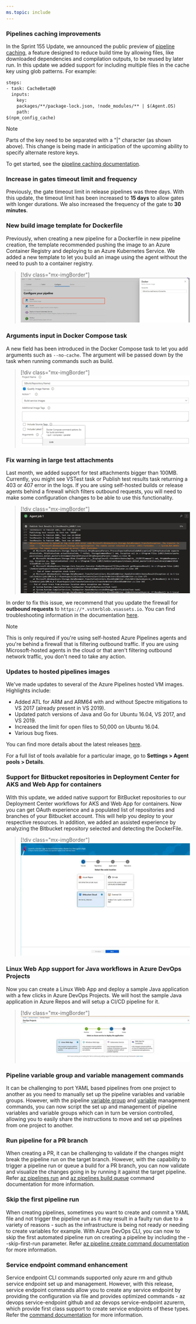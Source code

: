 ```yaml
---
ms.topic: include
---
```


### Pipelines caching improvements

In the Sprint 155 Update, we announced the public preview of [pipeline caching](https://aka.ms/pipeline-caching-docs), a feature designed to reduce build time by allowing files, like downloaded dependencies and compilation outputs, to be reused by later run. In this update we added support for including multiple files in the cache key using glob patterns. For example:

``` 
steps:
- task: CacheBeta@0
  inputs:
    key:
    packages/**/package-lock.json, !node_modules/** | $(Agent.OS)
    path:
$(npm_config_cache)
```
> [!NOTE]
> Parts of the key need to be separated with a "|" character (as shown above). This change is being made in anticipation of the upcoming ability to specify alternate restore keys.

To get started, see the [pipeline caching documentation](https://aka.ms/pipeline-caching-docs).

### Increase in gates timeout limit and frequency

 Previously, the gate timeout limit in release pipelines was three days. With this update, the timeout limit has been increased to **15 days** to allow gates with longer durations. We also increased the frequency of the gate to **30 minutes**.

### New build image template for Dockerfile

Previously, when creating a new pipeline for a Dockerfile in new pipeline creation, the template recommended pushing the image to an Azure Container Registry and deploying to an Azure Kubernetes Service. We added a new template to let you build an image using the agent without the need to push to a container registry.

> [!div class="mx-imgBorder"]
> ![Badge](../../media/156_10.png)

### Arguments input in Docker Compose task

A new field has been introduced in the Docker Compose task to let you add arguments such as `--no-cache`. The argument will be passed down by the task when running commands such as build.

> [!div class="mx-imgBorder"]
> ![Badge](../../media/156_11.png)

### Fix warning in large test attachments

Last month, we added support for test attachments bigger than 100MB. Currently, you might see VSTest task or Publish test results task returning a 403 or 407 error in the logs. If you are using self-hosted builds or release agents behind a firewall which filters outbound requests, you will need to make some configuration changes to be able to use this functionality.
​
> [!div class="mx-imgBorder"]
> ![Badge](../../media/156_01.png)

In order to fix this issue, we recommend that you update the firewall for **outbound requests** to `https://*.vstmrblob.vsassets.io`. You can find troubleshooting information in the documentation [here](https://docs.microsoft.com/azure/devops/organizations/security/faq-network-connections?view=azure-devops). 
​
> [!NOTE]
> This is only required if you're using self-hosted Azure Pipelines agents and you're behind a firewall that is filtering outbound traffic. If you are using Microsoft-hosted agents in the cloud or that aren't filtering outbound network traffic, you don't need to take any action.​

### Updates to hosted pipelines images

We've made updates to several of the Azure Pipelines hosted VM images. Highlights include:

* Added ATL for ARM and ARM64 with and without Spectre mitigations to VS 2017 (already present in VS 2019).
* Updated patch versions of Java and Go for Ubuntu 16.04, VS 2017, and VS 2019.
* Increased the limit for open files to 50,000 on Ubuntu 16.04.
* Various bug fixes.

You can find more details about the latest releases [here](https://github.com/microsoft/azure-pipelines-image-generation/releases). 

For a full list of tools available for a particular image, go to **Settings > Agent pools > Details**.

### Support for Bitbucket repositories in Deployment Center for AKS and Web App for containers

With this update, we added native support for BitBucket repositories to our Deployment Center workflows for AKS and Web App for containers. Now you can get OAuth experience and a populated list of repositories and branches of your Bitbucket account. This will help you deploy to your respective resources. In addition, we added an assisted experience by analyzing the Bitbucket repository selected and detecting the DockerFile.

> [!div class="mx-imgBorder"]
> ![Badge](../../media/156_15.png)

### Linux Web App support for Java workflows in Azure DevOps Projects

Now you can create a Linux Web App and deploy a sample Java application with a few clicks in Azure DevOps Projects. We will host the sample Java application in Azure Repos and will setup a CI/CD pipeline for it.

> [!div class="mx-imgBorder"]
> ![Badge](../../media/156_16.png)

### Pipeline variable group and variable management commands

It can be challenging to port YAML based pipelines from one project to another as you need to manually set up the pipeline variables and variable groups. However, with the pipeline [variable group](https://docs.microsoft.com/cli/azure/ext/azure-devops/pipelines/variable-group?view=azure-cli-latest) and [variable](https://docs.microsoft.com/cli/azure/ext/azure-devops/pipelines/variable?view=azure-cli-latest) management commands, you can now script the set up and management of pipeline variables and variable groups which can in turn be version controlled, allowing you to easily share the instructions to move and set up pipelines from one project to another.

### Run pipeline for a PR branch

When creating a PR, it can be challenging to validate if the changes might break the pipeline run on the target branch. However, with the capability to trigger a pipeline run or queue a build for a PR branch, you can now validate and visualize the changes going in by running it against the target pipeline. Refer [az pipelines run](https://docs.microsoft.com/cli/azure/ext/azure-devops/pipelines?view=azure-cli-latest#ext-azure-devops-az-pipelines-run) and [az pipelines build queue](https://docs.microsoft.com/cli/azure/ext/azure-devops/pipelines/build?view=azure-cli-latest#ext-azure-devops-az-pipelines-build-queue) command documentation for more information.

### Skip the first pipeline run

When creating pipelines, sometimes you want to create and commit a YAML file and not trigger the pipeline run as it may result in a faulty run due to a variety of reasons - such as the infrastructure is being not ready or needing to create variables for example. With Azure DevOps CLI,  you can now to skip the first automated pipeline run on creating a pipeline by including the --skip-first-run parameter.  Refer [az pipeline create command documentation](https://docs.microsoft.com/cli/azure/ext/azure-devops/pipelines?view=azure-cli-latest#ext-azure-devops-az-pipelines-create) for more information.

### Service endpoint command enhancement

Service endpoint CLI commands supported only azure rm and github service endpoint set up and management. However, with this release, service endpoint commands allow you to create any service endpoint by providing the configuration via file and provides optimized commands - az devops service-endpoint github and az devops service-endpoint azurerm, which provide first class support to create service endpoints of these types. Refer the [command documentation](https://docs.microsoft.com/cli/azure/ext/azure-devops/devops/service-endpoint?view=azure-cli-latest) for more information.
